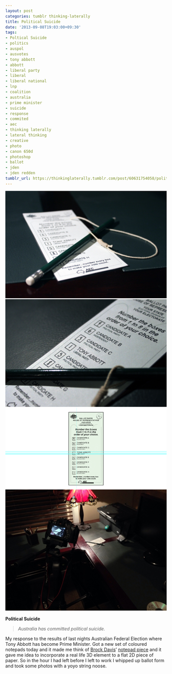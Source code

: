 ```yaml
---
layout: post
categories: tumblr thinking-laterally
title: Political Suicide
date: '2013-09-08T19:03:00+09:30'
tags:
- Poltical Suicide
- politics
- auspol
- ausvotes
- tony abbott
- abbott
- liberal party
- liberal
- liberal national
- lnp
- coalition
- australia
- prime minister
- suicide
- response
- commited
- aec
- thinking laterally
- lateral thinking
- creative
- photo
- canon 650d
- photoshop
- ballot
- jden
- jden redden
tumblr_url: https://thinkinglaterally.tumblr.com/post/60631754058/political-suicide-australia
---
```

 ![](/content/images/tumblr/thinking-laterally/tumblr_mssvvzm6U81qh9he3o2_1280.jpg)  
 ![](/content/images/tumblr/thinking-laterally/tumblr_mssvvzm6U81qh9he3o1_1280.jpg)  
 ![](/content/images/tumblr/thinking-laterally/tumblr_mssvvzm6U81qh9he3o3_1280.png)  
 ![](/content/images/tumblr/thinking-laterally/tumblr_mssvvzm6U81qh9he3o4_1280.jpg)  
  

**Political Suicide**

> _Australia has&nbsp;committed&nbsp;political suicide.&nbsp;_

My response to the results of last nights Australian Federal Election where Tony Abbott has become Prime Minister. Got a new set of coloured notepads today and it made me think of [Brock Davis](http://www.designboom.com/)’ [notepad piece](http://www.designboom.com/cms/images/ridhika/brock3.jpg)&nbsp;and it gave me idea to incorporate a real life 3D element to a flat 2D piece of paper. So in the hour I had left before I left to work I whipped up ballot form and took some photos with a yoyo string noose. &nbsp;

